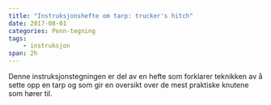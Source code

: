 ```yaml
---
title: "Instruksjonshefte om tarp: trucker's hitch"
date: 2017-08-01
categories: Penn-tegning
tags: 
    - instruksjon
span: 2h
---
```

Denne instruksjonstegningen er del av en hefte som forklarer teknikken av å sette opp en tarp og som gir en oversikt over de mest praktiske knutene som hører til.